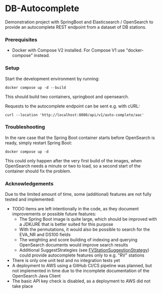 # DB-Autocomplete
Demonstration project with SpringBoot and Elasticsearch / OpenSearch to provide an autocomplete REST endpoint from a dataset of DB stations.

### Prerequisites
- Docker with Compose V2 installed. For Compose V1 use "docker-compose" instead.

### Setup
Start the development environment by running:
```shell
docker compose up -d --build
```
This should build two containers, springboot and opensearch.

Requests to the autocomplete endpoint can be sent e.g. with cURL:
```shell
curl --location 'http://localhost:8080/api/v1/auto-complete/aac'
```

### Troubleshooting
In the rare case that the Spring Boot container starts before OpenSearch is ready, simply restart Spring Boot:
```shell
docker compose up -d
```
This could only happen after the very first build of the images,
when OpenSearch needs a minute or two to load, so a second start of the container should fix the problem.

### Acknowledgements
Due to the limited amount of time, some (additional) features are not fully tested and implemented:
- TODO items are left intentionally in the code, as they document improvements or possible future features:
  - The Spring Boot image is quite large, which should be improved with a JDK/JRE that is better suited for this purpose
  - With the permutations, it would also be possible to search for the EVA_NR and DS100 fields
  - The weighting and score building of indexing and querying OpenSearch documents would improve search results
  - Additional SuggestStrategies (see [FVStationSuggestionStrategy](src/main/java/org/janstettner/DBAutocomplete/Suggestion/FVStationSuggestionStrategy.java)) could provide autocomplete features only to e.g. "RV" stations
- There is only one unit test and no integration tests yet
- A deployment to AWS using a GitHub CI/CS pipeline was planned, but not implemented in time due to the incomplete documentation of the OpenSearch Java Client
- The basic API key check is disabled, as a deployment to AWS did not take place